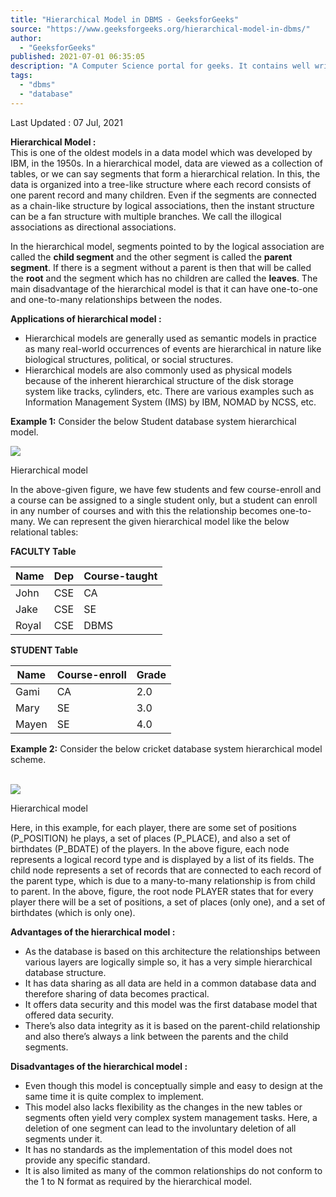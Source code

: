 ```yaml
---
title: "Hierarchical Model in DBMS - GeeksforGeeks"
source: "https://www.geeksforgeeks.org/hierarchical-model-in-dbms/"
author:
  - "GeeksforGeeks"
published: 2021-07-01 06:35:05
description: "A Computer Science portal for geeks. It contains well written, well thought and well explained computer science and programming articles, quizzes and practice/competitive programming/company interview Questions."
tags:
  - "dbms"
  - "database"
---
```

Last Updated : 07 Jul, 2021

**Hierarchical Model :**  
This is one of the oldest models in a data model which was developed by IBM, in the 1950s. In a hierarchical model, data are viewed as a collection of tables, or we can say segments that form a hierarchical relation. In this, the data is organized into a tree-like structure where each record consists of one parent record and many children. Even if the segments are connected as a chain-like structure by logical associations, then the instant structure can be a fan structure with multiple branches. We call the illogical associations as directional associations.

In the hierarchical model, segments pointed to by the logical association are called the **child segment** and the other segment is called the **parent segment**. If there is a segment without a parent is then that will be called the **root** and the segment which has no children are called the **leaves**. The main disadvantage of the hierarchical model is that it can have one-to-one and one-to-many relationships between the nodes.

**Applications of hierarchical model :**

- Hierarchical models are generally used as semantic models in practice as many real-world occurrences of events are hierarchical in nature like biological structures, political, or social structures.
- Hierarchical models are also commonly used as physical models because of the inherent hierarchical structure of the disk storage system like tracks, cylinders, etc. There are various examples such as Information Management System (IMS) by IBM, NOMAD by NCSS, etc.

**Example 1:** Consider the below Student database system hierarchical model.

![](https://media.geeksforgeeks.org/wp-content/uploads/20210628203735/gfg-660x293.PNG)

Hierarchical model

In the above-given figure, we have few students and few course-enroll and a course can be assigned to a single student only, but a student can enroll in any number of courses and with this the relationship becomes one-to-many. We can represent the given hierarchical model like the below relational tables:

**FACULTY Table**

| **Name** | **Dep** | **Course-taught** |
| --- | --- | --- |
| John | CSE | CA |
| Jake | CSE | SE |
| Royal | CSE | DBMS |

**STUDENT Table**

| **Name** | **Course-enroll** | **Grade** |
| --- | --- | --- |
| Gami | CA | 2.0 |
| Mary | SE | 3.0 |
| Mayen | SE | 4.0 |

**Example 2:** Consider the below cricket database system hierarchical model scheme.  
 

![](https://media.geeksforgeeks.org/wp-content/uploads/20210629205900/GFFHG-660x294.PNG)

Hierarchical model

Here, in this example, for each player, there are some set of positions (P\_POSITION) he plays, a set of places (P\_PLACE), and also a set of birthdates (P\_BDATE) of the players. In the above figure, each node represents a logical record type and is displayed by a list of its fields. The child node represents a set of records that are connected to each record of the parent type, which is due to a many-to-many relationship is from child to parent. In the above, figure, the root node PLAYER states that for every player there will be a set of positions, a set of places (only one), and a set of birthdates (which is only one). 

**Advantages of the hierarchical model :**

- As the database is based on this architecture the relationships between various layers are logically simple so, it has a very simple hierarchical database structure.
- It has data sharing as all data are held in a common database data and therefore sharing of data becomes practical.
- It offers data security and this model was the first database model that offered data security.
- There’s also data integrity as it is based on the parent-child relationship and also there’s always a link between the parents and the child segments.

**Disadvantages of the hierarchical model :**

- Even though this model is conceptually simple and easy to design at the same time it is quite complex to implement.
- This model also lacks flexibility as the changes in the new tables or segments often yield very complex system management tasks. Here, a deletion of one segment can lead to the involuntary deletion of all segments under it.
- It has no standards as the implementation of this model does not provide any specific standard.
- It is also limited as many of the common relationships do not conform to the 1 to N format as required by the hierarchical model.